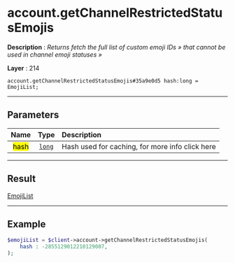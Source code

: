 # account.getChannelRestrictedStatusEmojis

**Description** : *Returns fetch the full list of custom emoji IDs &raquo; that cannot be used in channel emoji statuses &raquo;*

**Layer** : 214

```tl
account.getChannelRestrictedStatusEmojis#35a9e0d5 hash:long = EmojiList;
```

---

## Parameters

| Name | Type | Description |
| :---: | :---: | :--- |
| <mark>hash</mark> | [`long`](type/long) | Hash used for caching, for more info click here |

---

## Result

[EmojiList](type/EmojiList)

---

## Example

```php
$emojiList = $client->account->getChannelRestrictedStatusEmojis(
	hash : -2855129012210129007,
);
```